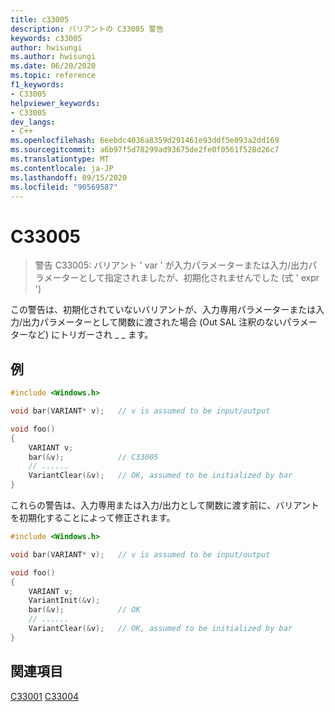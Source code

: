 ```yaml
---
title: c33005
description: バリアントの C33005 警告
keywords: c33005
author: hwisungi
ms.author: hwisungi
ms.date: 06/20/2020
ms.topic: reference
f1_keywords:
- C33005
helpviewer_keywords:
- C33005
dev_langs:
- C++
ms.openlocfilehash: 6eebdc4036a8359d291461e93ddf5e093a2dd169
ms.sourcegitcommit: a6b97f5d78299ad93675de2fe0f0561f528d26c7
ms.translationtype: MT
ms.contentlocale: ja-JP
ms.lasthandoff: 09/15/2020
ms.locfileid: "90569587"
---
```

# <a name="c33005"></a>C33005

> 警告 C33005: バリアント ' var ' が入力パラメーターまたは入力/出力パラメーターとして指定されましたが、初期化されませんでした (式 ' expr ')

この警告は、初期化されていないバリアントが、入力専用パラメーターまたは入力/出力パラメーターとして関数に渡された場合 (Out SAL 注釈のないパラメーターなど) にトリガーされ \_ \_ ます。

## <a name="example"></a>例

```cpp
#include <Windows.h>

void bar(VARIANT* v);   // v is assumed to be input/output

void foo()
{
    VARIANT v;
    bar(&v);            // C33005
    // ......
    VariantClear(&v);   // OK, assumed to be initialized by bar
}
```

これらの警告は、入力専用または入力/出力として関数に渡す前に、バリアントを初期化することによって修正されます。

```cpp
#include <Windows.h>

void bar(VARIANT* v);   // v is assumed to be input/output

void foo()
{
    VARIANT v;
    VariantInit(&v);
    bar(&v);            // OK
    // ......
    VariantClear(&v);   // OK, assumed to be initialized by bar
}
```
## <a name="see-also"></a>関連項目

[C33001](/cpp/code-quality/c33001) 
[C33004](/cpp/code-quality/c33004)
